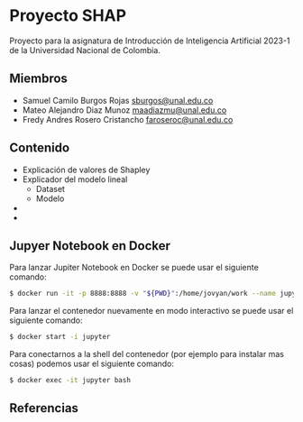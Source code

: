 # Proyecto SHAP
Proyecto para la asignatura de Introducción de Inteligencia Artificial 2023-1 de la Universidad Nacional de Colombia.

## Miembros
* Samuel Camilo Burgos Rojas <sburgos@unal.edu.co>
* Mateo Alejandro Diaz Munoz <maadiazmu@unal.edu.co>
* Fredy Andres Rosero Cristancho <faroseroc@unal.edu.co>


## Contenido
* Explicación de valores de Shapley
* Explicador del modelo lineal
  * Dataset
  * Modelo
* 
* 

## Jupyer Notebook en Docker

Para lanzar Jupiter Notebook en Docker se puede usar el siguiente comando:
~~~bash
$ docker run -it -p 8888:8888 -v "${PWD}":/home/jovyan/work --name jupyter jupyter/scipy-notebook
~~~

Para lanzar el contenedor nuevamente en modo interactivo se puede usar el siguiente comando:
~~~bash
$ docker start -i jupyter
~~~

Para conectarnos a la shell del contenedor (por ejemplo para instalar mas cosas) podemos usar el siguiente comando:
~~~bash
$ docker exec -it jupyter bash
~~~

## Referencias

[^1]: https://jupyter-docker-stacks.readthedocs.io/en/latest/index.html

[^2]: https://jupyter-docker-stacks.readthedocs.io/en/latest/using/selecting.html#jupyter-scipy-notebook